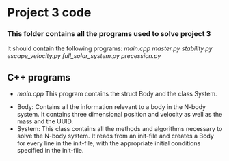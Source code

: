 # Project 3 code
### This folder contains all the programs used to solve project 3
It should contain the following programs:
*main.cpp*
*master.py*
*stability.py*
*escape_velocity.py*
*full_solar_system.py*
*precession.py*

## C++ programs
- *main.cpp*
This program contains the struct Body and the class System.
* Body:
  Contains all the information relevant to a body in the
  N-body system. It contains three dimensional position and
  velocity as well as the mass and the UUID.
* System:
  This class contains all the methods and algorithms necessary to
  solve the N-body system. It reads from an init-file and creates
  a Body for every line in the init-file, with the appropriate
  initial conditions specified in the init-file.
  
